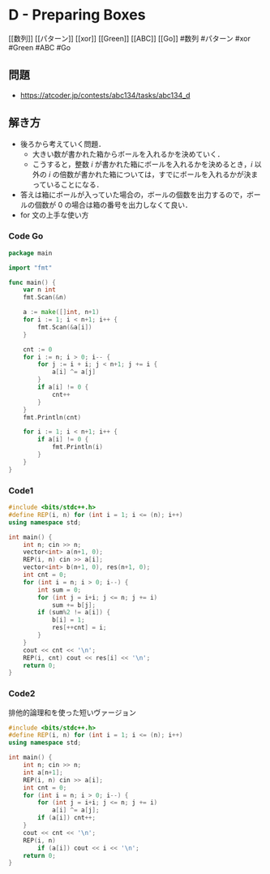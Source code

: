 # D - Preparing Boxes
[[数列]] [[パターン]] [[xor]] [[Green]] [[ABC]] [[Go]]
#数列 #パターン #xor #Green #ABC #Go

## 問題
- https://atcoder.jp/contests/abc134/tasks/abc134_d

## 解き方
- 後ろから考えていく問題．
	- 大きい数が書かれた箱からボールを入れるかを決めていく．
	- こうすると，整数 $i$ が書かれた箱にボールを入れるかを決めるとき，$i$ 以外の $i$ の倍数が書かれた箱については，すでにボールを入れるかが決まっていることになる．
- 答えは箱にボールが入っていた場合の，ボールの個数を出力するので，ボールの個数が $0$ の場合は箱の番号を出力しなくて良い．
- for 文の上手な使い方

### Code Go
```go
package main

import "fmt"

func main() {
	var n int
	fmt.Scan(&n)

	a := make([]int, n+1)
	for i := 1; i < n+1; i++ {
		fmt.Scan(&a[i])
	}

	cnt := 0
	for i := n; i > 0; i-- {
		for j := i + i; j < n+1; j += i {
			a[i] ^= a[j]
		}
		if a[i] != 0 {
			cnt++
		}
	}
	fmt.Println(cnt)

	for i := 1; i < n+1; i++ {
		if a[i] != 0 {
			fmt.Println(i)
		}
	}
}
```

### Code1
```c++
#include <bits/stdc++.h>
#define REP(i, n) for (int i = 1; i <= (n); i++)
using namespace std;

int main() {
	int n; cin >> n;
	vector<int> a(n+1, 0);
	REP(i, n) cin >> a[i];
	vector<int> b(n+1, 0), res(n+1, 0);
	int cnt = 0;
	for (int i = n; i > 0; i--) {
		int sum = 0;
		for (int j = i+i; j <= n; j += i)
			sum += b[j];
		if (sum%2 != a[i]) {
			b[i] = 1;
			res[++cnt] = i;
		}
	}
	cout << cnt << '\n';
	REP(i, cnt) cout << res[i] << '\n';
	return 0;
}
```

### Code2
排他的論理和を使った短いヴァージョン
```c++
#include <bits/stdc++.h>
#define REP(i, n) for (int i = 1; i <= (n); i++)
using namespace std;

int main() {
	int n; cin >> n;
	int a[n+1];
	REP(i, n) cin >> a[i];
	int cnt = 0;
	for (int i = n; i > 0; i--) {
		for (int j = i+i; j <= n; j += i)
			a[i] ^= a[j];
		if (a[i]) cnt++;
	}
	cout << cnt << '\n';
	REP(i, n)
		if (a[i]) cout << i << '\n';
	return 0;
}
```